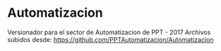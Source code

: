 # Automatizacion
Versionador para el sector de Automatizacion de PPT - 2017
Archivos subidos desde: https://github.com/PPTAutomatizacion/Automatizacion
